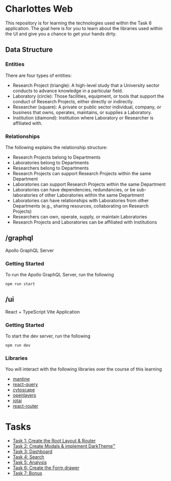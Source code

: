 # Charlottes Web

This repository is for learning the technologies used within the Task 6 application. The goal here is for you to learn about the libraries used within the UI and give you a chance to get your hands dirty.

## Data Structure

### Entities

There are four types of entities:

- Research Project (triangle): A high-level study that a University sector conducts to advance knowledge in a particular field.
- Laboratory (circle): Those facilities, equipment, or tools that support the conduct of Research Projects, either directly or indirectly.
- Researcher (square): A private or public sector individual, company, or business that owns, operates, maintains, or supplies a Laboratory.
- Institution (diamond): Institution where Laboratory or Researcher is affiliated with.

### Relationships

The following explains the relationship structure:

- Research Projects belong to Departments
- Laboratories belong to Departments
- Researchers belong to Departments
- Research Projects can support Research Projects within the same Department
- Laboratories can support Research Projects within the same Department
- Laboratories can have dependencies, redundancies, or be sub-laboratories of other Laboratories within the same Department
- Laboratories can have relationships with Laboratories from other Departments (e.g., sharing resources, collaborating on Research Projects)
- Researchers can own, operate, supply, or maintain Laboratories
- Research Projects and Laboratories can be affiliated with Institutions

## /graphql

Apollo GraphQL Server

### Getting Started

To run the Apollo GraphQL Server, run the following

```
npm run start
```

## /ui

React + TypeScript Vite Application

### Getting Started

To start the dev server, run the following

```
npm run dev
```

### Libraries

You will interact with the following libraries over the course of this learning

- [mantine](https://mantine.dev/)
- [react-query](https://tanstack.com/query/latest)
- [cytoscape](https://js.cytoscape.org/)
- [openlayers](https://openlayers.org/)
- [jotai](https://jotai.org/)
- [react-router](https://reactrouter.com/6.30.0)

# Tasks

- [Task 1: Create the Root Layout & Router](/tasks/task1.md)
- [Task 2: Create Modals & implement DarkTheme™](/tasks/task2.md)
- [Task 3: Dashboard](/tasks/task3.md)
- [Task 4: Search](/tasks/task4.md)
- [Task 5: Analysis](/tasks/task5.md)
- [Task 6: Create the Form drawer](/tasks/task6.md)
- [Task 7: Bonus](/tasks/task7.md)
